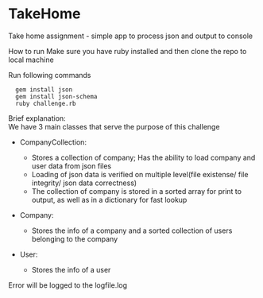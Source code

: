 # TakeHome
Take home assignment - simple app to process json and output to console

How to run
Make sure you have ruby installed and then clone the repo to local machine

Run following commands
```
  gem install json
  gem install json-schema
  ruby challenge.rb
```

Brief explanation:  
We have 3 main classes that serve the purpose of this challenge  
- CompanyCollection:
  - Stores a collection of company; Has the ability to load company and user data from json files
  - Loading of json data is verified on multiple level(file existense/ file integrity/ json data correctness)  
  - The collection of company is stored in a sorted array for print to output, as well as in a dictionary for fast lookup
  
- Company:
  - Stores the info of a company and a sorted collection of users belonging to the company

- User:
  - Stores the info of a user

Error will be logged to the logfile.log
